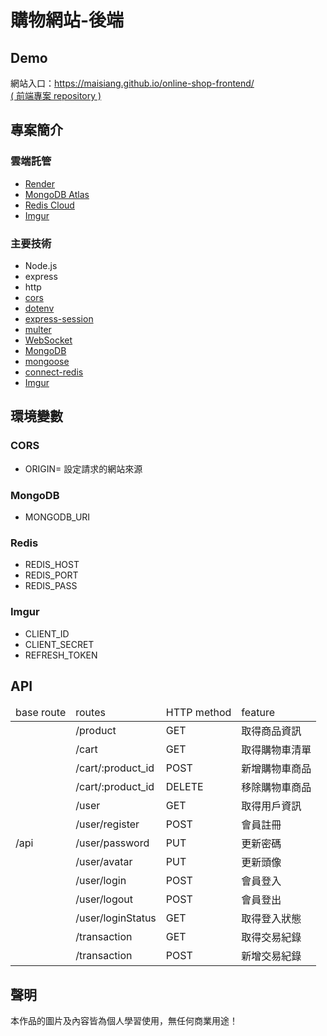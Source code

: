 # 購物網站-後端

## Demo
網站入口：https://maisiang.github.io/online-shop-frontend/  
[( 前端專案 repository )](https://github.com/Maisiang/online-shop-frontend)

## 專案簡介
### 雲端託管
- [Render](https://render.com/)
- [MongoDB Atlas](https://www.mongodb.com/atlas/database)
- [Redis Cloud](https://redis.com/redis-enterprise-cloud/overview/)
- [Imgur](https://imgur.com/)

### 主要技術
- Node.js
- express
- http
- [cors](https://www.npmjs.com/package/cors)
- [dotenv](https://www.npmjs.com/package/dotenv)
- [express-session](https://www.npmjs.com/package/express-session)
- [multer](https://www.npmjs.com/package/multer)
- [WebSocket](https://www.npmjs.com/package/ws)
- [MongoDB](https://api.mongodb.com/)
- [mongoose](https://mongoosejs.com/docs/api.html)
- [connect-redis](https://www.npmjs.com/package/connect-redis)
- [Imgur](https://www.npmjs.com/package/imgur)

## 環境變數
### CORS
- ORIGIN= 設定請求的網站來源
### MongoDB
- MONGODB_URI
### Redis
- REDIS_HOST
- REDIS_PORT
- REDIS_PASS
### Imgur
- CLIENT_ID
- CLIENT_SECRET
- REFRESH_TOKEN

## API
<table>
    <thead>
        <tr>
            <td>base route</td>
            <td>routes</td>
            <td>HTTP method</td>
            <td>feature</td>
        </tr>
    </thead>
    <tbody>
        <tr>
            <td rowspan="15">/api</td>
            <td>/product</td>
            <td>GET</td>
            <td>取得商品資訊</td>
        </tr>
        <tr>
            <td>/cart</td>
            <td>GET</td>
            <td>取得購物車清單</td>
        </tr>
        <tr>
            <td>/cart/:product_id</td>
            <td>POST</td>
            <td>新增購物車商品</td>
        </tr>
        <tr>
            <td>/cart/:product_id</td>
            <td>DELETE</td>
            <td>移除購物車商品</td>
        </tr>
        <tr>
            <td>/user</td>
            <td>GET</td>
            <td>取得用戶資訊</td>
        </tr>
        <tr>
            <td>/user/register</td>
            <td>POST</td>
            <td>會員註冊</td>
        </tr>
        <tr>
            <td>/user/password</td>
            <td>PUT</td>
            <td>更新密碼</td>
        </tr>
        <tr>
            <td>/user/avatar</td>
            <td>PUT</td>
            <td>更新頭像</td>
        </tr>
        <tr>
            <td>/user/login</td>
            <td>POST</td>
            <td>會員登入</td>
        </tr>
        <tr>
            <td>/user/logout</td>
            <td>POST</td>
            <td>會員登出</td>
        </tr>
        <tr>
            <td>/user/loginStatus</td>
            <td>GET</td>
            <td>取得登入狀態</td>
        </tr>
        <tr>
            <td>/transaction</td>
            <td>GET</td>
            <td>取得交易紀錄</td>
        </tr>
        <tr>
            <td>/transaction</td>
            <td>POST</td>
            <td>新增交易紀錄</td>
        </tr>
    </tbody>
</table>

## 聲明
本作品的圖片及內容皆為個人學習使用，無任何商業用途！
